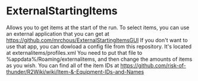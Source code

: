 # ExternalStartingItems
Allows you to get items at the start of the run. 
To select items, you can use an external application that you can get at https://github.com/mrchous/ExternalStartingItemsGUI
If you don't want to use that app, you can dowload a config file from this repository. It's located at externalitems/profiles.xml 
You need to put that file to %appdata%/Roaming/externalitems, and then change the amounts of items as you wish. You can find all of the item IDs at https://github.com/risk-of-thunder/R2Wiki/wiki/Item-&-Equipment-IDs-and-Names
